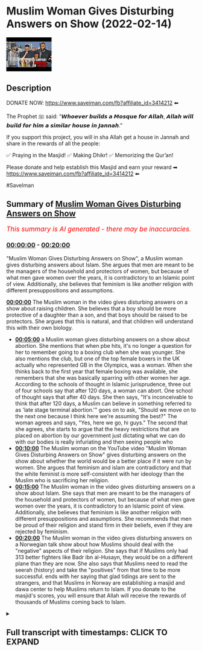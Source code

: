 # Muslim Woman Gives Disturbing Answers on Show (2022-02-14)

![alt Muslim Woman Gives Disturbing Answers on Show](0eUfu5Wrh5E.jpg "Muslim Woman Gives Disturbing Answers on Show")

## Description

DONATE NOW: https://www.saveiman.com/fb?affiliate_id=3414212 ⬅

The Prophet ﷺ said: “𝙒𝙝𝙤𝙚𝙫𝙚𝙧 𝙗𝙪𝙞𝙡𝙙𝙨 𝙖 𝙈𝙤𝙨𝙦𝙪𝙚 𝙛𝙤𝙧 𝘼𝙡𝙡𝙖𝙝, 𝘼𝙡𝙡𝙖𝙝 𝙬𝙞𝙡𝙡 𝙗𝙪𝙞𝙡𝙙 𝙛𝙤𝙧 𝙝𝙞𝙢 𝙖 𝙨𝙞𝙢𝙞𝙡𝙖𝙧 𝙝𝙤𝙪𝙨𝙚 𝙞𝙣 𝙅𝙖𝙣𝙣𝙖𝙝.”

If you support this project, you will in sha Allah get a house in Jannah and share in the rewards of all the people:

✅ Praying in the Masjid!
✅ Making Dhikr!
✅ Memorizing the Qur’an!

Please donate and help establish this Masjid and earn your reward ➡ https://www.saveiman.com/fb?affiliate_id=3414212 ⬅

#SaveIman

## Summary of [Muslim Woman Gives Disturbing Answers on Show](https://www.youtube.com/watch?v=0eUfu5Wrh5E)


*<span style="color:red; font-size:125%">This summary is AI generated - there may be inaccuracies</span>. [](/)*

### [00:00:00](https://www.youtube.com/watch?v=0eUfu5Wrh5E&t=0) - [00:20:00](https://www.youtube.com/watch?v=0eUfu5Wrh5E&t=1200)

"Muslim Woman Gives Disturbing Answers on Show", a Muslim woman gives disturbing answers about Islam. She argues that men are meant to be the managers of the household and protectors of women, but because of what men gave women over the years, it is contradictory to an Islamic point of view. Additionally, she believes that feminism is like another religion with different presuppositions and assumptions.

**[00:00:00](https://www.youtube.com/watch?v=0eUfu5Wrh5E&t=0)** The Muslim woman in the video gives disturbing answers on a show about raising children. She believes that a boy should be more protective of a daughter than a son, and that boys should be raised to be protectors. She argues that this is natural, and that children will understand this with their own biology.
* **[00:05:00](https://www.youtube.com/watch?v=0eUfu5Wrh5E&t=300)**  a Muslim woman gives disturbing answers on a show about abortion. She mentions that when pbe hits, it's no longer a question for her to remember going to a boxing club when she was younger. She also mentions the club, but one of the top female boxers in the UK actually who represented GB in the Olympics, was a woman. When she thinks back to the first year that female boxing was available, she remembers that she was basically sparring with other women her age. According to the schools of thought in Islamic jurisprudence, three out of four schools say that after 120 days, a woman can abort. One school of thought says that after 40 days. She then says, "It's inconceivable to think that after 120 days, a Muslim can believe in something referred to as 'late stage terminal abortion.'"  goes on to ask, "Should we move on to the next one because I think here we're assuming the best?" The woman agrees and says, "Yes, here we go, hi guys." The second that she agrees, she starts to argue that the heavy restrictions that are placed on abortion by our government just dictating what we can do with our bodies is really infuriating and then seeing people who
* **[00:10:00](https://www.youtube.com/watch?v=0eUfu5Wrh5E&t=600)** The Muslim woman on the YouTube video "Muslim Woman Gives Disturbing Answers on Show" gives disturbing answers on the show about whether the world would be a better place if it were run by women. She argues that feminism and islam are contradictory and that the white feminist is more self-consistent with her ideology than the Muslim who is sacrificing her religion.
* **[00:15:00](https://www.youtube.com/watch?v=0eUfu5Wrh5E&t=900)** The Muslim woman in the video gives disturbing answers on a show about Islam. She says that men are meant to be the managers of the household and protectors of women, but because of what men gave women over the years, it is contradictory to an Islamic point of view. Additionally, she believes that feminism is like another religion with different presuppositions and assumptions. She recommends that men be proud of their religion and stand firm in their beliefs, even if they are rejected by feminism.
* **[00:20:00](https://www.youtube.com/watch?v=0eUfu5Wrh5E&t=1200)** The Muslim woman in the video gives disturbing answers on a Norwegian talk show about how Muslims should deal with the "negative" aspects of their religion. She says that if Muslims only had 313 better fighters like Badr ibn al-Husayn, they would be on a different plane than they are now. She also says that Muslims need to read the seerah (history) and take the "positives" from that time to be more successful.  ends with her saying that glad tidings are sent to the strangers, and that Muslims in Norway are establishing a masjid and dawa center to help Muslims return to Islam. If you donate to the masjid's scores, you will ensure that Allah will receive the rewards of thousands of Muslims coming back to Islam.

<details><summary><h2>Full transcript with timestamps: CLICK TO EXPAND</h2></summary>

[0:00:00](https://youtu.be/0eUfu5Wrh5E?t=0) muslims in norway are now establishing a  
[0:00:02](https://youtu.be/0eUfu5Wrh5E?t=2) masjid and dawa center to enhance the  
[0:00:04](https://youtu.be/0eUfu5Wrh5E?t=4) norwegian dawah if you donate to this  
[0:00:06](https://youtu.be/0eUfu5Wrh5E?t=6) cause you will ensure allah reap the  
[0:00:08](https://youtu.be/0eUfu5Wrh5E?t=8) rewards of thousands of muslims coming  
[0:00:11](https://youtu.be/0eUfu5Wrh5E?t=11) back to islam and many of those who  
[0:00:13](https://youtu.be/0eUfu5Wrh5E?t=13) become dwight and invite to islam so  
[0:00:15](https://youtu.be/0eUfu5Wrh5E?t=15) click the link and donate now and share  
[0:00:18](https://youtu.be/0eUfu5Wrh5E?t=18) the video for extra rewards  
[0:00:26](https://youtu.be/0eUfu5Wrh5E?t=26) [Music]  
[0:00:28](https://youtu.be/0eUfu5Wrh5E?t=28) i'm here with big g and a plus  
[0:00:32](https://youtu.be/0eUfu5Wrh5E?t=32) yes okay  
[0:00:35](https://youtu.be/0eUfu5Wrh5E?t=35) and here as well big h of course with  
[0:00:38](https://youtu.be/0eUfu5Wrh5E?t=38) you guys where is he  
[0:00:40](https://youtu.be/0eUfu5Wrh5E?t=40) [Laughter]  
[0:00:42](https://youtu.be/0eUfu5Wrh5E?t=42) today we're going to be reacting to a  
[0:00:44](https://youtu.be/0eUfu5Wrh5E?t=44) video which i came across which has many  
[0:00:45](https://youtu.be/0eUfu5Wrh5E?t=45) many views uh about seven million  
[0:00:48](https://youtu.be/0eUfu5Wrh5E?t=48) actually i was surprised i didn't come  
[0:00:49](https://youtu.be/0eUfu5Wrh5E?t=49) across this video or that no one sent it  
[0:00:51](https://youtu.be/0eUfu5Wrh5E?t=51) to me before i think we were all  
[0:00:52](https://youtu.be/0eUfu5Wrh5E?t=52) surprised actually because this video  
[0:00:53](https://youtu.be/0eUfu5Wrh5E?t=53) was quite interesting it is actually  
[0:00:54](https://youtu.be/0eUfu5Wrh5E?t=54) yeah not least because there was  
[0:00:56](https://youtu.be/0eUfu5Wrh5E?t=56) actually a muslim representative  
[0:00:59](https://youtu.be/0eUfu5Wrh5E?t=59) did she represent  
[0:01:00](https://youtu.be/0eUfu5Wrh5E?t=60) exactly this is the question right there  
[0:01:02](https://youtu.be/0eUfu5Wrh5E?t=62) was a muslim woman there who at least  
[0:01:04](https://youtu.be/0eUfu5Wrh5E?t=64) looked like a muslim but did not sound  
[0:01:06](https://youtu.be/0eUfu5Wrh5E?t=66) like one  
[0:01:07](https://youtu.be/0eUfu5Wrh5E?t=67) who was answering these questions and  
[0:01:09](https://youtu.be/0eUfu5Wrh5E?t=69) the way this this program works the  
[0:01:10](https://youtu.be/0eUfu5Wrh5E?t=70) spectrum is that they've asked these  
[0:01:12](https://youtu.be/0eUfu5Wrh5E?t=72) questions and then they would stand  
[0:01:14](https://youtu.be/0eUfu5Wrh5E?t=74) on a spectrum  
[0:01:15](https://youtu.be/0eUfu5Wrh5E?t=75) okay on whether they agree  
[0:01:18](https://youtu.be/0eUfu5Wrh5E?t=78) or to what extent they agree and or  
[0:01:19](https://youtu.be/0eUfu5Wrh5E?t=79) disagree  
[0:01:20](https://youtu.be/0eUfu5Wrh5E?t=80) and so there are there are a few  
[0:01:22](https://youtu.be/0eUfu5Wrh5E?t=82) questions here that were asked i think  
[0:01:23](https://youtu.be/0eUfu5Wrh5E?t=83) which are person into the public  
[0:01:24](https://youtu.be/0eUfu5Wrh5E?t=84) discourse which we want to react to so  
[0:01:27](https://youtu.be/0eUfu5Wrh5E?t=87) let's let's look at the first thing  
[0:01:29](https://youtu.be/0eUfu5Wrh5E?t=89) that i i felt was um  
[0:01:32](https://youtu.be/0eUfu5Wrh5E?t=92) pretty important  
[0:01:35](https://youtu.be/0eUfu5Wrh5E?t=95) i actually don't want kids but if i were  
[0:01:37](https://youtu.be/0eUfu5Wrh5E?t=97) to decide to do that i would want them  
[0:01:40](https://youtu.be/0eUfu5Wrh5E?t=100) to to grow up in that environment where  
[0:01:42](https://youtu.be/0eUfu5Wrh5E?t=102) there's no difference between you two  
[0:01:44](https://youtu.be/0eUfu5Wrh5E?t=104) you don't have like a curfew that she  
[0:01:46](https://youtu.be/0eUfu5Wrh5E?t=106) doesn't have or vice versa so hijab what  
[0:01:49](https://youtu.be/0eUfu5Wrh5E?t=109) do you think about that because that's  
[0:01:49](https://youtu.be/0eUfu5Wrh5E?t=109) something a bit you know i would say  
[0:01:51](https://youtu.be/0eUfu5Wrh5E?t=111) well close to all of our hearts but you  
[0:01:53](https://youtu.be/0eUfu5Wrh5E?t=113) know to see a muslim woman um saying  
[0:01:55](https://youtu.be/0eUfu5Wrh5E?t=115) what she said or moving to where she  
[0:01:57](https://youtu.be/0eUfu5Wrh5E?t=117) moved was it the right move  
[0:01:58](https://youtu.be/0eUfu5Wrh5E?t=118) no i don't i don't think it was the  
[0:02:00](https://youtu.be/0eUfu5Wrh5E?t=120) right move but um we can employ hosni  
[0:02:02](https://youtu.be/0eUfu5Wrh5E?t=122) van here or the  
[0:02:03](https://youtu.be/0eUfu5Wrh5E?t=123) thinking good because at this point in  
[0:02:05](https://youtu.be/0eUfu5Wrh5E?t=125) time you can see that generically i mean  
[0:02:08](https://youtu.be/0eUfu5Wrh5E?t=128) when you're raising boys and girls there  
[0:02:09](https://youtu.be/0eUfu5Wrh5E?t=129) are not that many differences in the way  
[0:02:11](https://youtu.be/0eUfu5Wrh5E?t=131) that you're going to raise both of them  
[0:02:12](https://youtu.be/0eUfu5Wrh5E?t=132) in fact there are many rules in islam  
[0:02:14](https://youtu.be/0eUfu5Wrh5E?t=134) which indicate that you should be equal  
[0:02:16](https://youtu.be/0eUfu5Wrh5E?t=136) in gifts  
[0:02:17](https://youtu.be/0eUfu5Wrh5E?t=137) and time spent and your love that you  
[0:02:19](https://youtu.be/0eUfu5Wrh5E?t=139) have for both boys and girls so  
[0:02:21](https://youtu.be/0eUfu5Wrh5E?t=141) generically i mean  
[0:02:22](https://youtu.be/0eUfu5Wrh5E?t=142) uh i don't think it's wrong however  
[0:02:24](https://youtu.be/0eUfu5Wrh5E?t=144) there are obviously differences  
[0:02:26](https://youtu.be/0eUfu5Wrh5E?t=146) especially as boys and girls become  
[0:02:28](https://youtu.be/0eUfu5Wrh5E?t=148) closer to puberty  
[0:02:29](https://youtu.be/0eUfu5Wrh5E?t=149) and become closer to adulthood so  
[0:02:32](https://youtu.be/0eUfu5Wrh5E?t=152) that's what i would say like for for  
[0:02:33](https://youtu.be/0eUfu5Wrh5E?t=153) instance  
[0:02:35](https://youtu.be/0eUfu5Wrh5E?t=155) a boy now who's becoming a man has to  
[0:02:38](https://youtu.be/0eUfu5Wrh5E?t=158) start thinking about protection the  
[0:02:39](https://youtu.be/0eUfu5Wrh5E?t=159) protective role that they would have  
[0:02:42](https://youtu.be/0eUfu5Wrh5E?t=162) this is something we believe in we  
[0:02:43](https://youtu.be/0eUfu5Wrh5E?t=163) believe that for example a boy a son and  
[0:02:45](https://youtu.be/0eUfu5Wrh5E?t=165) a daughter  
[0:02:46](https://youtu.be/0eUfu5Wrh5E?t=166) knowing that the son has advantages  
[0:02:49](https://youtu.be/0eUfu5Wrh5E?t=169) which are anatomical in nature  
[0:02:51](https://youtu.be/0eUfu5Wrh5E?t=171) clearly you would you would guide the  
[0:02:52](https://youtu.be/0eUfu5Wrh5E?t=172) sun to be protective of over the  
[0:02:54](https://youtu.be/0eUfu5Wrh5E?t=174) daughter in a way that you wouldn't tell  
[0:02:56](https://youtu.be/0eUfu5Wrh5E?t=176) the daughter to be protective over the  
[0:02:58](https://youtu.be/0eUfu5Wrh5E?t=178) sun i don't know how to accent do you  
[0:03:00](https://youtu.be/0eUfu5Wrh5E?t=180) agree with uh with that no exactly even  
[0:03:02](https://youtu.be/0eUfu5Wrh5E?t=182) biologically that follows you know i've  
[0:03:04](https://youtu.be/0eUfu5Wrh5E?t=184) had a discussion with feminists in the  
[0:03:05](https://youtu.be/0eUfu5Wrh5E?t=185) park as well you know it's it's it's sad  
[0:03:07](https://youtu.be/0eUfu5Wrh5E?t=187) you know for them to deny their own  
[0:03:08](https://youtu.be/0eUfu5Wrh5E?t=188) biology you know and we're not talking  
[0:03:10](https://youtu.be/0eUfu5Wrh5E?t=190) about exceptions they'll come and say oh  
[0:03:11](https://youtu.be/0eUfu5Wrh5E?t=191) but if there's a woman that's a  
[0:03:12](https://youtu.be/0eUfu5Wrh5E?t=192) kickboxer we're not talking about that  
[0:03:13](https://youtu.be/0eUfu5Wrh5E?t=193) you know it's it's the duty of the male  
[0:03:16](https://youtu.be/0eUfu5Wrh5E?t=196) and like allah says men are the  
[0:03:17](https://youtu.be/0eUfu5Wrh5E?t=197) maintainers and practices of women  
[0:03:18](https://youtu.be/0eUfu5Wrh5E?t=198) period if the one who created me said  
[0:03:20](https://youtu.be/0eUfu5Wrh5E?t=200) that there's there's nothing else that  
[0:03:21](https://youtu.be/0eUfu5Wrh5E?t=201) needs to be loved that's what i was  
[0:03:23](https://youtu.be/0eUfu5Wrh5E?t=203) saying without delving in too much  
[0:03:26](https://youtu.be/0eUfu5Wrh5E?t=206) yeah i was gonna say that if if i was to  
[0:03:29](https://youtu.be/0eUfu5Wrh5E?t=209) push back and play devil's advocate i  
[0:03:32](https://youtu.be/0eUfu5Wrh5E?t=212) would say okay but here we're talking  
[0:03:34](https://youtu.be/0eUfu5Wrh5E?t=214) about kids  
[0:03:35](https://youtu.be/0eUfu5Wrh5E?t=215) should you not be bringing them all up  
[0:03:37](https://youtu.be/0eUfu5Wrh5E?t=217) as protectors should they not all be  
[0:03:40](https://youtu.be/0eUfu5Wrh5E?t=220) exposed to that no what's the definition  
[0:03:41](https://youtu.be/0eUfu5Wrh5E?t=221) protected  
[0:03:42](https://youtu.be/0eUfu5Wrh5E?t=222) look firstly if i have a daughter and  
[0:03:44](https://youtu.be/0eUfu5Wrh5E?t=224) have a son i'll both tell them both how  
[0:03:47](https://youtu.be/0eUfu5Wrh5E?t=227) to protect myself and i'm sure even your  
[0:03:49](https://youtu.be/0eUfu5Wrh5E?t=229) could you send them to bjj you know so  
[0:03:52](https://youtu.be/0eUfu5Wrh5E?t=232) even though you're  
[0:03:53](https://youtu.be/0eUfu5Wrh5E?t=233) against this but in your life you  
[0:03:55](https://youtu.be/0eUfu5Wrh5E?t=235) practice like you take your daughter and  
[0:03:57](https://youtu.be/0eUfu5Wrh5E?t=237) your son to bjj however let's be real  
[0:03:59](https://youtu.be/0eUfu5Wrh5E?t=239) here that when they grow up yeah that we  
[0:04:01](https://youtu.be/0eUfu5Wrh5E?t=241) need to be real with them and tell them  
[0:04:03](https://youtu.be/0eUfu5Wrh5E?t=243) you know and i'm sure they would realize  
[0:04:04](https://youtu.be/0eUfu5Wrh5E?t=244) that with their own biology they'll  
[0:04:05](https://youtu.be/0eUfu5Wrh5E?t=245) understand that a man is tend to be more  
[0:04:07](https://youtu.be/0eUfu5Wrh5E?t=247) stronger and their brother is there to  
[0:04:08](https://youtu.be/0eUfu5Wrh5E?t=248) protect you  
[0:04:09](https://youtu.be/0eUfu5Wrh5E?t=249) why should we be afraid of that that's  
[0:04:11](https://youtu.be/0eUfu5Wrh5E?t=251) why i would say that and you know on  
[0:04:12](https://youtu.be/0eUfu5Wrh5E?t=252) this point you know i take my child to i  
[0:04:15](https://youtu.be/0eUfu5Wrh5E?t=255) would do we do everything with like in  
[0:04:17](https://youtu.be/0eUfu5Wrh5E?t=257) terms of self defense my two i've got  
[0:04:18](https://youtu.be/0eUfu5Wrh5E?t=258) two daughters as you know but the thing  
[0:04:21](https://youtu.be/0eUfu5Wrh5E?t=261) is  
[0:04:22](https://youtu.be/0eUfu5Wrh5E?t=262) i do that now when she's very young and  
[0:04:24](https://youtu.be/0eUfu5Wrh5E?t=264) prepubescent and the same thing with my  
[0:04:26](https://youtu.be/0eUfu5Wrh5E?t=266) son but the moment puberty kicks in i  
[0:04:28](https://youtu.be/0eUfu5Wrh5E?t=268) mean people don't realize the effect of  
[0:04:29](https://youtu.be/0eUfu5Wrh5E?t=269) testosterone when testosterone comes  
[0:04:32](https://youtu.be/0eUfu5Wrh5E?t=272) into the picture i mean it's changing it  
[0:04:35](https://youtu.be/0eUfu5Wrh5E?t=275) actually increases muscle mass by up to  
[0:04:37](https://youtu.be/0eUfu5Wrh5E?t=277) fifty percent  
[0:04:39](https://youtu.be/0eUfu5Wrh5E?t=279) fifty five zero percent  
[0:04:41](https://youtu.be/0eUfu5Wrh5E?t=281) so now you know this is very interesting  
[0:04:45](https://youtu.be/0eUfu5Wrh5E?t=285) you see children right when they grow  
[0:04:47](https://youtu.be/0eUfu5Wrh5E?t=287) older and you see how like for example  
[0:04:49](https://youtu.be/0eUfu5Wrh5E?t=289) girls versus boys before the pubescent  
[0:04:51](https://youtu.be/0eUfu5Wrh5E?t=291) stage girls can sometimes really  
[0:04:53](https://youtu.be/0eUfu5Wrh5E?t=293) dominate boys because they don't there's  
[0:04:55](https://youtu.be/0eUfu5Wrh5E?t=295) no like testosterone advantage and these  
[0:04:58](https://youtu.be/0eUfu5Wrh5E?t=298) kind of things you see that very it's  
[0:04:59](https://youtu.be/0eUfu5Wrh5E?t=299) very often um very common but then when  
[0:05:02](https://youtu.be/0eUfu5Wrh5E?t=302) when pbe hits that's no longer a  
[0:05:03](https://youtu.be/0eUfu5Wrh5E?t=303) question i remember i remember going to  
[0:05:05](https://youtu.be/0eUfu5Wrh5E?t=305) a boxing club when i was younger i want  
[0:05:06](https://youtu.be/0eUfu5Wrh5E?t=306) to mention the club but one of the top  
[0:05:08](https://youtu.be/0eUfu5Wrh5E?t=308) female boxers in the uk actually who  
[0:05:10](https://youtu.be/0eUfu5Wrh5E?t=310) represented gb in  
[0:05:12](https://youtu.be/0eUfu5Wrh5E?t=312) the olympics okay  
[0:05:14](https://youtu.be/0eUfu5Wrh5E?t=314) when i think the first year they had  
[0:05:16](https://youtu.be/0eUfu5Wrh5E?t=316) female boxing yeah  
[0:05:18](https://youtu.be/0eUfu5Wrh5E?t=318) she was basically sparring she was a  
[0:05:20](https://youtu.be/0eUfu5Wrh5E?t=320) woman she was part of the 14 year old  
[0:05:21](https://youtu.be/0eUfu5Wrh5E?t=321) boys  
[0:05:23](https://youtu.be/0eUfu5Wrh5E?t=323) 13 14 year olds yeah eights and your  
[0:05:24](https://youtu.be/0eUfu5Wrh5E?t=324) nines she would be inconceivable to put  
[0:05:27](https://youtu.be/0eUfu5Wrh5E?t=327) her in with you know a 21 year old or  
[0:05:30](https://youtu.be/0eUfu5Wrh5E?t=330) something like that  
[0:05:32](https://youtu.be/0eUfu5Wrh5E?t=332) who's her weight or equal weight because  
[0:05:34](https://youtu.be/0eUfu5Wrh5E?t=334) the advantages are so well described  
[0:05:36](https://youtu.be/0eUfu5Wrh5E?t=336) then everyone knows in in that industry  
[0:05:38](https://youtu.be/0eUfu5Wrh5E?t=338) that it would be so disadvantageous for  
[0:05:39](https://youtu.be/0eUfu5Wrh5E?t=339) them okay should we move on to the next  
[0:05:41](https://youtu.be/0eUfu5Wrh5E?t=341) one because i think here we're assuming  
[0:05:42](https://youtu.be/0eUfu5Wrh5E?t=342) the best  
[0:05:53](https://youtu.be/0eUfu5Wrh5E?t=353) oh here we go hi guys  
[0:05:58](https://youtu.be/0eUfu5Wrh5E?t=358) second that i agree with that statement  
[0:06:00](https://youtu.be/0eUfu5Wrh5E?t=360) but i feel like the heavy restrictions  
[0:06:03](https://youtu.be/0eUfu5Wrh5E?t=363) that are placed on it by our government  
[0:06:05](https://youtu.be/0eUfu5Wrh5E?t=365) just dictating what we can do with our  
[0:06:06](https://youtu.be/0eUfu5Wrh5E?t=366) bodies is really infuriating and then  
[0:06:08](https://youtu.be/0eUfu5Wrh5E?t=368) seeing people who have kids and resent  
[0:06:10](https://youtu.be/0eUfu5Wrh5E?t=370) it for the rest of their lives and  
[0:06:12](https://youtu.be/0eUfu5Wrh5E?t=372) raising children that they never wanted  
[0:06:14](https://youtu.be/0eUfu5Wrh5E?t=374) it's frustrating and so do you think  
[0:06:16](https://youtu.be/0eUfu5Wrh5E?t=376) that those parents that are struggling  
[0:06:18](https://youtu.be/0eUfu5Wrh5E?t=378) with raising their children that they  
[0:06:19](https://youtu.be/0eUfu5Wrh5E?t=379) didn't have the option for adoption or  
[0:06:22](https://youtu.be/0eUfu5Wrh5E?t=382) other ways it depends like for a lot of  
[0:06:25](https://youtu.be/0eUfu5Wrh5E?t=385) cultures adoption is not okay so as you  
[0:06:27](https://youtu.be/0eUfu5Wrh5E?t=387) guys saw she was strongly agreeing with  
[0:06:30](https://youtu.be/0eUfu5Wrh5E?t=390) abortion but we know this just to make  
[0:06:31](https://youtu.be/0eUfu5Wrh5E?t=391) this clear  
[0:06:32](https://youtu.be/0eUfu5Wrh5E?t=392) that according to the the schools of  
[0:06:34](https://youtu.be/0eUfu5Wrh5E?t=394) thought in islamic jurisprudence three  
[0:06:36](https://youtu.be/0eUfu5Wrh5E?t=396) out of four schools say  
[0:06:38](https://youtu.be/0eUfu5Wrh5E?t=398) that after 120 days i mean up to 120  
[0:06:41](https://youtu.be/0eUfu5Wrh5E?t=401) days you can abort  
[0:06:43](https://youtu.be/0eUfu5Wrh5E?t=403) in certain circumstances not not all  
[0:06:45](https://youtu.be/0eUfu5Wrh5E?t=405) circumstances and one school of thought  
[0:06:47](https://youtu.be/0eUfu5Wrh5E?t=407) says 40 days  
[0:06:48](https://youtu.be/0eUfu5Wrh5E?t=408) it's inconceivable to think that after  
[0:06:51](https://youtu.be/0eUfu5Wrh5E?t=411) 120 days that a muslim  
[0:06:54](https://youtu.be/0eUfu5Wrh5E?t=414) can believe in something referred to as  
[0:06:56](https://youtu.be/0eUfu5Wrh5E?t=416) late stage terminal abortion  
[0:06:59](https://youtu.be/0eUfu5Wrh5E?t=419) which is as you know in in america in  
[0:07:02](https://youtu.be/0eUfu5Wrh5E?t=422) different parts of the western world and  
[0:07:03](https://youtu.be/0eUfu5Wrh5E?t=423) different parts of the world can go up  
[0:07:05](https://youtu.be/0eUfu5Wrh5E?t=425) to six months which if you've ever seen  
[0:07:07](https://youtu.be/0eUfu5Wrh5E?t=427) a child a child can survive in six  
[0:07:09](https://youtu.be/0eUfu5Wrh5E?t=429) months the way they take and we couldn't  
[0:07:11](https://youtu.be/0eUfu5Wrh5E?t=431) even put this like as a picture of you  
[0:07:13](https://youtu.be/0eUfu5Wrh5E?t=433) know a video how they actually extract  
[0:07:16](https://youtu.be/0eUfu5Wrh5E?t=436) and cut up a baby that's five months old  
[0:07:18](https://youtu.be/0eUfu5Wrh5E?t=438) literally a viable child a viable when i  
[0:07:21](https://youtu.be/0eUfu5Wrh5E?t=441) say viable i'm talking about living it  
[0:07:23](https://youtu.be/0eUfu5Wrh5E?t=443) has a pulse it has a heart it has organs  
[0:07:25](https://youtu.be/0eUfu5Wrh5E?t=445) it has a brain it can  
[0:07:28](https://youtu.be/0eUfu5Wrh5E?t=448) it can  
[0:07:28](https://youtu.be/0eUfu5Wrh5E?t=448) it has a nervous system you killed this  
[0:07:31](https://youtu.be/0eUfu5Wrh5E?t=451) child practically  
[0:07:33](https://youtu.be/0eUfu5Wrh5E?t=453) you're saying that a woman should have  
[0:07:34](https://youtu.be/0eUfu5Wrh5E?t=454) the right to do this  
[0:07:36](https://youtu.be/0eUfu5Wrh5E?t=456) on what grounds do you think this is  
[0:07:37](https://youtu.be/0eUfu5Wrh5E?t=457) commensurate with the islamic teaching  
[0:07:39](https://youtu.be/0eUfu5Wrh5E?t=459) to be honest i believe this it's it's  
[0:07:40](https://youtu.be/0eUfu5Wrh5E?t=460) just based on nothing no rationale no  
[0:07:42](https://youtu.be/0eUfu5Wrh5E?t=462) logic it's just basically  
[0:07:44](https://youtu.be/0eUfu5Wrh5E?t=464) i see an insecure muslim woman yeah  
[0:07:47](https://youtu.be/0eUfu5Wrh5E?t=467) who's dominated uh yes you know with  
[0:07:49](https://youtu.be/0eUfu5Wrh5E?t=469) ideologically yeah in the west yes and  
[0:07:51](https://youtu.be/0eUfu5Wrh5E?t=471) she's just basically  
[0:07:53](https://youtu.be/0eUfu5Wrh5E?t=473) like she's just saying you know i'm here  
[0:07:54](https://youtu.be/0eUfu5Wrh5E?t=474) do wherever you like me and wherever you  
[0:07:56](https://youtu.be/0eUfu5Wrh5E?t=476) go i'm to follow you that's what i see  
[0:07:58](https://youtu.be/0eUfu5Wrh5E?t=478) because there is no way if i sat that  
[0:07:59](https://youtu.be/0eUfu5Wrh5E?t=479) sister down i said do you genuinely  
[0:08:01](https://youtu.be/0eUfu5Wrh5E?t=481) believe this she would say to me  
[0:08:03](https://youtu.be/0eUfu5Wrh5E?t=483) i hope she would say to me no like i  
[0:08:04](https://youtu.be/0eUfu5Wrh5E?t=484) don't even know if i can say that she  
[0:08:06](https://youtu.be/0eUfu5Wrh5E?t=486) will say no and i hope she will say no  
[0:08:08](https://youtu.be/0eUfu5Wrh5E?t=488) but the thing is here how could you can  
[0:08:09](https://youtu.be/0eUfu5Wrh5E?t=489) you imagine this sister she's going to  
[0:08:11](https://youtu.be/0eUfu5Wrh5E?t=491) watch this i don't know if you have kids  
[0:08:13](https://youtu.be/0eUfu5Wrh5E?t=493) imagine you have a child and i want you  
[0:08:15](https://youtu.be/0eUfu5Wrh5E?t=495) to look at that child after you after  
[0:08:17](https://youtu.be/0eUfu5Wrh5E?t=497) you look at that child i want you to  
[0:08:18](https://youtu.be/0eUfu5Wrh5E?t=498) look at that child and say you know what  
[0:08:20](https://youtu.be/0eUfu5Wrh5E?t=500) your sibling  
[0:08:22](https://youtu.be/0eUfu5Wrh5E?t=502) imagine bro  
[0:08:23](https://youtu.be/0eUfu5Wrh5E?t=503) they were ripped piece by piece piece by  
[0:08:26](https://youtu.be/0eUfu5Wrh5E?t=506) piece because we need to put this into  
[0:08:28](https://youtu.be/0eUfu5Wrh5E?t=508) perspective when you come in and say oh  
[0:08:29](https://youtu.be/0eUfu5Wrh5E?t=509) that's wrong no no look at your child  
[0:08:31](https://youtu.be/0eUfu5Wrh5E?t=511) and say and if you did ever do abortion  
[0:08:33](https://youtu.be/0eUfu5Wrh5E?t=513) may allah forgive you and repent look at  
[0:08:35](https://youtu.be/0eUfu5Wrh5E?t=515) your child and say one of your siblings  
[0:08:37](https://youtu.be/0eUfu5Wrh5E?t=517) that died  
[0:08:39](https://youtu.be/0eUfu5Wrh5E?t=519) or killed not died killed and bit by lib  
[0:08:42](https://youtu.be/0eUfu5Wrh5E?t=522) limb by limb and we ripped them into  
[0:08:44](https://youtu.be/0eUfu5Wrh5E?t=524) pieces  
[0:08:46](https://youtu.be/0eUfu5Wrh5E?t=526) you're not talking about early abortion  
[0:08:47](https://youtu.be/0eUfu5Wrh5E?t=527) yeah  
[0:08:48](https://youtu.be/0eUfu5Wrh5E?t=528) no we're talking about five months yes  
[0:08:50](https://youtu.be/0eUfu5Wrh5E?t=530) but she's she's saying totally agree  
[0:08:51](https://youtu.be/0eUfu5Wrh5E?t=531) about her and the question is very clear  
[0:08:53](https://youtu.be/0eUfu5Wrh5E?t=533) so yes so  
[0:08:55](https://youtu.be/0eUfu5Wrh5E?t=535) limb by limb you've literally killed  
[0:08:57](https://youtu.be/0eUfu5Wrh5E?t=537) your own child you've killed your own  
[0:08:58](https://youtu.be/0eUfu5Wrh5E?t=538) child so you should  
[0:09:00](https://youtu.be/0eUfu5Wrh5E?t=540) bring up the child and say this is what  
[0:09:02](https://youtu.be/0eUfu5Wrh5E?t=542) i did to your sibling would you do that  
[0:09:07](https://youtu.be/0eUfu5Wrh5E?t=547) the quran states that when the child  
[0:09:09](https://youtu.be/0eUfu5Wrh5E?t=549) that the female interestingly  
[0:09:11](https://youtu.be/0eUfu5Wrh5E?t=551) female infanticide that the quran is  
[0:09:13](https://youtu.be/0eUfu5Wrh5E?t=553) against when the female child  
[0:09:15](https://youtu.be/0eUfu5Wrh5E?t=555) says for what for what sin did i what  
[0:09:18](https://youtu.be/0eUfu5Wrh5E?t=558) did you kill me for yes yes  
[0:09:22](https://youtu.be/0eUfu5Wrh5E?t=562) [Music]  
[0:09:24](https://youtu.be/0eUfu5Wrh5E?t=564) what did you kill me for feminism  
[0:09:25](https://youtu.be/0eUfu5Wrh5E?t=565) exactly no no no no no what did you kill  
[0:09:26](https://youtu.be/0eUfu5Wrh5E?t=566) me can you watch under the judgement  
[0:09:28](https://youtu.be/0eUfu5Wrh5E?t=568) what did you kill me for uh for uh an  
[0:09:30](https://youtu.be/0eUfu5Wrh5E?t=570) ideology because i was insecure  
[0:09:34](https://youtu.be/0eUfu5Wrh5E?t=574) i think what's interesting here is the  
[0:09:36](https://youtu.be/0eUfu5Wrh5E?t=576) the slogan they use is my body my choice  
[0:09:39](https://youtu.be/0eUfu5Wrh5E?t=579) but absolutely your body it's not your  
[0:09:40](https://youtu.be/0eUfu5Wrh5E?t=580) body  
[0:09:42](https://youtu.be/0eUfu5Wrh5E?t=582) it's my body one bro one brother made a  
[0:09:44](https://youtu.be/0eUfu5Wrh5E?t=584) very good choice  
[0:09:45](https://youtu.be/0eUfu5Wrh5E?t=585) not choice he made a very good point and  
[0:09:47](https://youtu.be/0eUfu5Wrh5E?t=587) he said  
[0:09:48](https://youtu.be/0eUfu5Wrh5E?t=588) that puts the whole kind of impetus on  
[0:09:50](https://youtu.be/0eUfu5Wrh5E?t=590) the past person themselves but they're  
[0:09:52](https://youtu.be/0eUfu5Wrh5E?t=592) not the only one that's responsible or  
[0:09:55](https://youtu.be/0eUfu5Wrh5E?t=595) affected by that decision exactly that's  
[0:09:56](https://youtu.be/0eUfu5Wrh5E?t=596) right what about the choice of the  
[0:09:58](https://youtu.be/0eUfu5Wrh5E?t=598) father what about the choice of the  
[0:10:00](https://youtu.be/0eUfu5Wrh5E?t=600) grandfather about the choice of the  
[0:10:01](https://youtu.be/0eUfu5Wrh5E?t=601) family these sorts of things it's like  
[0:10:03](https://youtu.be/0eUfu5Wrh5E?t=603) you mentioned about human rights it's  
[0:10:05](https://youtu.be/0eUfu5Wrh5E?t=605) all about  
[0:10:06](https://youtu.be/0eUfu5Wrh5E?t=606) what you owed and not what you owe and  
[0:10:09](https://youtu.be/0eUfu5Wrh5E?t=609) that's one of the issues that we have  
[0:10:10](https://youtu.be/0eUfu5Wrh5E?t=610) with this that's point number one point  
[0:10:11](https://youtu.be/0eUfu5Wrh5E?t=611) number two even  
[0:10:13](https://youtu.be/0eUfu5Wrh5E?t=613) ronaldo himself he was one of the  
[0:10:15](https://youtu.be/0eUfu5Wrh5E?t=615) children and he mentions this in his  
[0:10:18](https://youtu.be/0eUfu5Wrh5E?t=618) documentary that he was supposed to be  
[0:10:19](https://youtu.be/0eUfu5Wrh5E?t=619) aborted he was supposed to be gone but  
[0:10:22](https://youtu.be/0eUfu5Wrh5E?t=622) if we didn't have ronaldo then we  
[0:10:24](https://youtu.be/0eUfu5Wrh5E?t=624) wouldn't have such a a  
[0:10:27](https://youtu.be/0eUfu5Wrh5E?t=627) a football star that people look up to  
[0:10:29](https://youtu.be/0eUfu5Wrh5E?t=629) because he doesn't have tattoos he  
[0:10:31](https://youtu.be/0eUfu5Wrh5E?t=631) doesn't drink alcohol you know he looks  
[0:10:34](https://youtu.be/0eUfu5Wrh5E?t=634) after his family and and somebody that  
[0:10:36](https://youtu.be/0eUfu5Wrh5E?t=636) is i'm not saying the best of role  
[0:10:37](https://youtu.be/0eUfu5Wrh5E?t=637) models but i'm saying he's better than  
[0:10:39](https://youtu.be/0eUfu5Wrh5E?t=639) most  
[0:10:40](https://youtu.be/0eUfu5Wrh5E?t=640) so these two things i think uh  
[0:10:43](https://youtu.be/0eUfu5Wrh5E?t=643) are very important things to reflect  
[0:10:45](https://youtu.be/0eUfu5Wrh5E?t=645) about but you you wanted to say  
[0:10:46](https://youtu.be/0eUfu5Wrh5E?t=646) something about my body and my choice i  
[0:10:48](https://youtu.be/0eUfu5Wrh5E?t=648) forget this is my body my choice no so  
[0:10:50](https://youtu.be/0eUfu5Wrh5E?t=650) we we are created by allah and we belong  
[0:10:52](https://youtu.be/0eUfu5Wrh5E?t=652) to allah simple as that yeah this again  
[0:10:53](https://youtu.be/0eUfu5Wrh5E?t=653) it's it's a matter of akida bro and  
[0:10:55](https://youtu.be/0eUfu5Wrh5E?t=655) having tawakon and allah because when  
[0:10:57](https://youtu.be/0eUfu5Wrh5E?t=657) you're aborting this child again it's a  
[0:10:59](https://youtu.be/0eUfu5Wrh5E?t=659) lack of  
[0:11:00](https://youtu.be/0eUfu5Wrh5E?t=660) because if your thinking is i can't look  
[0:11:02](https://youtu.be/0eUfu5Wrh5E?t=662) after them okay allah says in the quran  
[0:11:04](https://youtu.be/0eUfu5Wrh5E?t=664) he is the one that provides one life all  
[0:11:06](https://youtu.be/0eUfu5Wrh5E?t=666) these issues linked to tawheed and his  
[0:11:09](https://youtu.be/0eUfu5Wrh5E?t=669) mainly  
[0:11:10](https://youtu.be/0eUfu5Wrh5E?t=670) not trusting having trust in allah  
[0:11:13](https://youtu.be/0eUfu5Wrh5E?t=673) knowing that he's the creator that  
[0:11:14](https://youtu.be/0eUfu5Wrh5E?t=674) created the heavens and the earth that  
[0:11:15](https://youtu.be/0eUfu5Wrh5E?t=675) he can provide for you it's not deep  
[0:11:17](https://youtu.be/0eUfu5Wrh5E?t=677) well  
[0:11:18](https://youtu.be/0eUfu5Wrh5E?t=678) it's an insulin can you imagine the one  
[0:11:19](https://youtu.be/0eUfu5Wrh5E?t=679) who created the heavens do you believe  
[0:11:20](https://youtu.be/0eUfu5Wrh5E?t=680) in him yeah i do but do you believe it  
[0:11:22](https://youtu.be/0eUfu5Wrh5E?t=682) can provide for you uh what an insult  
[0:11:24](https://youtu.be/0eUfu5Wrh5E?t=684) what's an insult there's there's also  
[0:11:26](https://youtu.be/0eUfu5Wrh5E?t=686) another thing that needs to be  
[0:11:28](https://youtu.be/0eUfu5Wrh5E?t=688) understood here they might say you know  
[0:11:29](https://youtu.be/0eUfu5Wrh5E?t=689) what she's just um she's just a woman  
[0:11:31](https://youtu.be/0eUfu5Wrh5E?t=691) you know leave her alone  
[0:11:35](https://youtu.be/0eUfu5Wrh5E?t=695) the thing is there's two types of  
[0:11:37](https://youtu.be/0eUfu5Wrh5E?t=697) muslims that can go on a show like that  
[0:11:38](https://youtu.be/0eUfu5Wrh5E?t=698) one without hijab that people will  
[0:11:40](https://youtu.be/0eUfu5Wrh5E?t=700) assume certain things let's face it we  
[0:11:42](https://youtu.be/0eUfu5Wrh5E?t=702) do live in a society where we judge by  
[0:11:45](https://youtu.be/0eUfu5Wrh5E?t=705) what's apparent whether it's right right  
[0:11:47](https://youtu.be/0eUfu5Wrh5E?t=707) or whether it's wrong if somebody sees a  
[0:11:49](https://youtu.be/0eUfu5Wrh5E?t=709) hijabi woman on there and they're not  
[0:11:51](https://youtu.be/0eUfu5Wrh5E?t=711) that exposed to islam they will assume  
[0:11:53](https://youtu.be/0eUfu5Wrh5E?t=713) that that is the orthodox opinion of  
[0:11:56](https://youtu.be/0eUfu5Wrh5E?t=716) islam so you're saying that there is a  
[0:11:58](https://youtu.be/0eUfu5Wrh5E?t=718) cut of age and you're saying three  
[0:11:59](https://youtu.be/0eUfu5Wrh5E?t=719) months now you could argue maybe she  
[0:12:01](https://youtu.be/0eUfu5Wrh5E?t=721) knew that maybe she didn't know that  
[0:12:03](https://youtu.be/0eUfu5Wrh5E?t=723) four months but with all due respect  
[0:12:05](https://youtu.be/0eUfu5Wrh5E?t=725) like if she didn't know that and she  
[0:12:06](https://youtu.be/0eUfu5Wrh5E?t=726) knows she's the only hijabi on that show  
[0:12:08](https://youtu.be/0eUfu5Wrh5E?t=728) it's a big channel she has a  
[0:12:10](https://youtu.be/0eUfu5Wrh5E?t=730) responsibility to say and represent her  
[0:12:13](https://youtu.be/0eUfu5Wrh5E?t=733) religion because she's wearing the  
[0:12:14](https://youtu.be/0eUfu5Wrh5E?t=734) attire if you're wearing the attire of a  
[0:12:16](https://youtu.be/0eUfu5Wrh5E?t=736) policewoman and then somebody asks you  
[0:12:18](https://youtu.be/0eUfu5Wrh5E?t=738) law and you get the law wrong you can't  
[0:12:20](https://youtu.be/0eUfu5Wrh5E?t=740) say hey don't judge me by the way i look  
[0:12:22](https://youtu.be/0eUfu5Wrh5E?t=742) so she's she is responsible and she does  
[0:12:25](https://youtu.be/0eUfu5Wrh5E?t=745) need to be sensible about these things  
[0:12:27](https://youtu.be/0eUfu5Wrh5E?t=747) even if you make the argument that maybe  
[0:12:29](https://youtu.be/0eUfu5Wrh5E?t=749) it was cut out maybe this may be that  
[0:12:30](https://youtu.be/0eUfu5Wrh5E?t=750) she should you know ensure that her  
[0:12:32](https://youtu.be/0eUfu5Wrh5E?t=752) religion is represented well i think  
[0:12:35](https://youtu.be/0eUfu5Wrh5E?t=755) with her the thing is what is most  
[0:12:37](https://youtu.be/0eUfu5Wrh5E?t=757) despicable  
[0:12:38](https://youtu.be/0eUfu5Wrh5E?t=758) about her  
[0:12:40](https://youtu.be/0eUfu5Wrh5E?t=760) kind of  
[0:12:41](https://youtu.be/0eUfu5Wrh5E?t=761) portrayal of islam or lack thereof  
[0:12:43](https://youtu.be/0eUfu5Wrh5E?t=763) actually to be honest with you is the  
[0:12:45](https://youtu.be/0eUfu5Wrh5E?t=765) fact that she's being so inconsistent  
[0:12:47](https://youtu.be/0eUfu5Wrh5E?t=767) with her worldview  
[0:12:49](https://youtu.be/0eUfu5Wrh5E?t=769) look she's representing islam through  
[0:12:51](https://youtu.be/0eUfu5Wrh5E?t=771) her attire like you've mentioned  
[0:12:53](https://youtu.be/0eUfu5Wrh5E?t=773) and she's meant to represent a muslim  
[0:12:55](https://youtu.be/0eUfu5Wrh5E?t=775) voice on the show yeah she all she's  
[0:12:58](https://youtu.be/0eUfu5Wrh5E?t=778) doing is spouting left-wing propaganda  
[0:13:01](https://youtu.be/0eUfu5Wrh5E?t=781) second word feminism  
[0:13:02](https://youtu.be/0eUfu5Wrh5E?t=782) this is not a representation of what  
[0:13:04](https://youtu.be/0eUfu5Wrh5E?t=784) muslims believe and she's not  
[0:13:06](https://youtu.be/0eUfu5Wrh5E?t=786) self-consistent with islam she's trying  
[0:13:08](https://youtu.be/0eUfu5Wrh5E?t=788) to bring two opposing ideologies  
[0:13:10](https://youtu.be/0eUfu5Wrh5E?t=790) together second wave feminism and islam  
[0:13:13](https://youtu.be/0eUfu5Wrh5E?t=793) and it's just looking wrong first of all  
[0:13:15](https://youtu.be/0eUfu5Wrh5E?t=795) i want to i want to show one thing okay  
[0:13:17](https://youtu.be/0eUfu5Wrh5E?t=797) they asked a question which is  
[0:13:19](https://youtu.be/0eUfu5Wrh5E?t=799) that do they believe that the world  
[0:13:21](https://youtu.be/0eUfu5Wrh5E?t=801) would be a better place if it's run by  
[0:13:22](https://youtu.be/0eUfu5Wrh5E?t=802) women yeah  
[0:13:23](https://youtu.be/0eUfu5Wrh5E?t=803) and look where she stands on the on  
[0:13:25](https://youtu.be/0eUfu5Wrh5E?t=805) there she doesn't have a strong stance  
[0:13:27](https://youtu.be/0eUfu5Wrh5E?t=807) but look where she stands as well but  
[0:13:29](https://youtu.be/0eUfu5Wrh5E?t=809) then look at the contribution i want to  
[0:13:31](https://youtu.be/0eUfu5Wrh5E?t=811) focus on the contribution of the white  
[0:13:33](https://youtu.be/0eUfu5Wrh5E?t=813) feminists white feminists because i  
[0:13:35](https://youtu.be/0eUfu5Wrh5E?t=815) actually think it was a very good  
[0:13:37](https://youtu.be/0eUfu5Wrh5E?t=817) contribution from within her own  
[0:13:38](https://youtu.be/0eUfu5Wrh5E?t=818) paradigm  
[0:13:40](https://youtu.be/0eUfu5Wrh5E?t=820) how is that any different than saying i  
[0:13:41](https://youtu.be/0eUfu5Wrh5E?t=821) believe that the world would be better  
[0:13:43](https://youtu.be/0eUfu5Wrh5E?t=823) if it were run by men like if we're  
[0:13:45](https://youtu.be/0eUfu5Wrh5E?t=825) going to say that on this token we get  
[0:13:46](https://youtu.be/0eUfu5Wrh5E?t=826) that on that token that's not even  
[0:13:48](https://youtu.be/0eUfu5Wrh5E?t=828) balanced at all now if you compare that  
[0:13:50](https://youtu.be/0eUfu5Wrh5E?t=830) with the muslims contribution okay  
[0:13:53](https://youtu.be/0eUfu5Wrh5E?t=833) let's see what the muslim has to say and  
[0:13:54](https://youtu.be/0eUfu5Wrh5E?t=834) then and then comment on all of it  
[0:13:56](https://youtu.be/0eUfu5Wrh5E?t=836) that's why i chose this one too because  
[0:13:58](https://youtu.be/0eUfu5Wrh5E?t=838) i don't think it should be one or the  
[0:13:59](https://youtu.be/0eUfu5Wrh5E?t=839) other i definitely think that  
[0:14:01](https://youtu.be/0eUfu5Wrh5E?t=841) when it's only man run they're missing  
[0:14:03](https://youtu.be/0eUfu5Wrh5E?t=843) the rest of society you can't really  
[0:14:05](https://youtu.be/0eUfu5Wrh5E?t=845) operate the world or any government or  
[0:14:07](https://youtu.be/0eUfu5Wrh5E?t=847) leadership if you're not embracing the  
[0:14:09](https://youtu.be/0eUfu5Wrh5E?t=849) second half of society so  
[0:14:11](https://youtu.be/0eUfu5Wrh5E?t=851) for me looking at the white feminist  
[0:14:13](https://youtu.be/0eUfu5Wrh5E?t=853) she to be honest is way more  
[0:14:15](https://youtu.be/0eUfu5Wrh5E?t=855) self-consistent with her ideology than  
[0:14:17](https://youtu.be/0eUfu5Wrh5E?t=857) the muslim who's attempting to be a  
[0:14:19](https://youtu.be/0eUfu5Wrh5E?t=859) feminist who really is uh who's  
[0:14:22](https://youtu.be/0eUfu5Wrh5E?t=862) sacrificing her religion is  
[0:14:23](https://youtu.be/0eUfu5Wrh5E?t=863) contradictory in her stances because  
[0:14:26](https://youtu.be/0eUfu5Wrh5E?t=866) this woman at least she's  
[0:14:27](https://youtu.be/0eUfu5Wrh5E?t=867) self-consistent she realizes that  
[0:14:29](https://youtu.be/0eUfu5Wrh5E?t=869) actually if feminism is an egalitarian  
[0:14:31](https://youtu.be/0eUfu5Wrh5E?t=871) discourse especially if it's liberal  
[0:14:32](https://youtu.be/0eUfu5Wrh5E?t=872) feminism  
[0:14:33](https://youtu.be/0eUfu5Wrh5E?t=873) then it shouldn't ensure that people  
[0:14:35](https://youtu.be/0eUfu5Wrh5E?t=875) have freedom of choice  
[0:14:37](https://youtu.be/0eUfu5Wrh5E?t=877) and and she and also freedom and equal  
[0:14:40](https://youtu.be/0eUfu5Wrh5E?t=880) opportunities and she starts to realize  
[0:14:42](https://youtu.be/0eUfu5Wrh5E?t=882) okay this is how it should play out if  
[0:14:44](https://youtu.be/0eUfu5Wrh5E?t=884) we are to be self-consistent the muslim  
[0:14:47](https://youtu.be/0eUfu5Wrh5E?t=887) she has no care to try and represent uh  
[0:14:49](https://youtu.be/0eUfu5Wrh5E?t=889) consistency or be consistent in any way  
[0:14:52](https://youtu.be/0eUfu5Wrh5E?t=892) so she's just saying yeah it would  
[0:14:53](https://youtu.be/0eUfu5Wrh5E?t=893) actually be better if it's run by women  
[0:14:55](https://youtu.be/0eUfu5Wrh5E?t=895) but the problem is of course that islam  
[0:14:57](https://youtu.be/0eUfu5Wrh5E?t=897) gives rights to men that it doesn't give  
[0:14:59](https://youtu.be/0eUfu5Wrh5E?t=899) to women it gives responsibilities as  
[0:15:00](https://youtu.be/0eUfu5Wrh5E?t=900) well to men that it does not give to  
[0:15:01](https://youtu.be/0eUfu5Wrh5E?t=901) women  
[0:15:02](https://youtu.be/0eUfu5Wrh5E?t=902) um  
[0:15:03](https://youtu.be/0eUfu5Wrh5E?t=903) not least of course the fact that the  
[0:15:04](https://youtu.be/0eUfu5Wrh5E?t=904) man is meant to be the manager of the  
[0:15:06](https://youtu.be/0eUfu5Wrh5E?t=906) household  
[0:15:11](https://youtu.be/0eUfu5Wrh5E?t=911) that men are is and protectors of women  
[0:15:12](https://youtu.be/0eUfu5Wrh5E?t=912) but because of what he gave one over the  
[0:15:14](https://youtu.be/0eUfu5Wrh5E?t=914) other  
[0:15:15](https://youtu.be/0eUfu5Wrh5E?t=915) and the word  
[0:15:16](https://youtu.be/0eUfu5Wrh5E?t=916) which is obedience you know for men to  
[0:15:19](https://youtu.be/0eUfu5Wrh5E?t=919) women women to men in the in the  
[0:15:21](https://youtu.be/0eUfu5Wrh5E?t=921) household is not something which is just  
[0:15:23](https://youtu.be/0eUfu5Wrh5E?t=923) relegated to the hadith literature it's  
[0:15:25](https://youtu.be/0eUfu5Wrh5E?t=925) actually in 434 itself  
[0:15:27](https://youtu.be/0eUfu5Wrh5E?t=927) in the quran itself  
[0:15:32](https://youtu.be/0eUfu5Wrh5E?t=932) if they obey you meaning this is the  
[0:15:34](https://youtu.be/0eUfu5Wrh5E?t=934) normative state  
[0:15:36](https://youtu.be/0eUfu5Wrh5E?t=936) the point is  
[0:15:37](https://youtu.be/0eUfu5Wrh5E?t=937) if you're saying that the world will be  
[0:15:38](https://youtu.be/0eUfu5Wrh5E?t=938) better run by women what is your stance  
[0:15:41](https://youtu.be/0eUfu5Wrh5E?t=941) on men being leaders of every household  
[0:15:44](https://youtu.be/0eUfu5Wrh5E?t=944) because  
[0:15:45](https://youtu.be/0eUfu5Wrh5E?t=945) men being lead on an aggregate level  
[0:15:47](https://youtu.be/0eUfu5Wrh5E?t=947) this would mean  
[0:15:48](https://youtu.be/0eUfu5Wrh5E?t=948) that what you want is an inverse of  
[0:15:50](https://youtu.be/0eUfu5Wrh5E?t=950) what's going on which is completely  
[0:15:51](https://youtu.be/0eUfu5Wrh5E?t=951) anti-islamic what do you guys think i  
[0:15:54](https://youtu.be/0eUfu5Wrh5E?t=954) think the  
[0:15:55](https://youtu.be/0eUfu5Wrh5E?t=955) an interesting parallel you can draw is  
[0:15:57](https://youtu.be/0eUfu5Wrh5E?t=957) with regards to approximately 124 000  
[0:16:00](https://youtu.be/0eUfu5Wrh5E?t=960) prophets that have come and all of them  
[0:16:01](https://youtu.be/0eUfu5Wrh5E?t=961) being male and leaders leaders of the  
[0:16:04](https://youtu.be/0eUfu5Wrh5E?t=964) religion exactly imams the leaders of uh  
[0:16:07](https://youtu.be/0eUfu5Wrh5E?t=967) every single congregational prayer  
[0:16:09](https://youtu.be/0eUfu5Wrh5E?t=969) that's valid within the paradigm of  
[0:16:10](https://youtu.be/0eUfu5Wrh5E?t=970) islam being a male figure what would be  
[0:16:13](https://youtu.be/0eUfu5Wrh5E?t=973) your answer with regards to that so it  
[0:16:15](https://youtu.be/0eUfu5Wrh5E?t=975) does seem contradictory to an islamic  
[0:16:18](https://youtu.be/0eUfu5Wrh5E?t=978) point of view i think she could have  
[0:16:20](https://youtu.be/0eUfu5Wrh5E?t=980) worded it better well alan if she  
[0:16:22](https://youtu.be/0eUfu5Wrh5E?t=982) actually meant this  
[0:16:23](https://youtu.be/0eUfu5Wrh5E?t=983) but it doesn't seem like she's somebody  
[0:16:26](https://youtu.be/0eUfu5Wrh5E?t=986) that is  
[0:16:28](https://youtu.be/0eUfu5Wrh5E?t=988) committed but i mean representative of  
[0:16:30](https://youtu.be/0eUfu5Wrh5E?t=990) orthodox islam of course not the thing  
[0:16:32](https://youtu.be/0eUfu5Wrh5E?t=992) is  
[0:16:34](https://youtu.be/0eUfu5Wrh5E?t=994) to be quite honest with you she's sold  
[0:16:36](https://youtu.be/0eUfu5Wrh5E?t=996) her soul to the left-wing ideologies and  
[0:16:39](https://youtu.be/0eUfu5Wrh5E?t=999) for all intents and purposes this could  
[0:16:41](https://youtu.be/0eUfu5Wrh5E?t=1001) lead to major coffer  
[0:16:44](https://youtu.be/0eUfu5Wrh5E?t=1004) that takes someone out of the fold of  
[0:16:45](https://youtu.be/0eUfu5Wrh5E?t=1005) islam and we have to just call the spare  
[0:16:47](https://youtu.be/0eUfu5Wrh5E?t=1007) the spirit i'm not calling her kafer  
[0:16:49](https://youtu.be/0eUfu5Wrh5E?t=1009) although what she's what she's  
[0:16:50](https://youtu.be/0eUfu5Wrh5E?t=1010) representing is kofor akbar a major  
[0:16:52](https://youtu.be/0eUfu5Wrh5E?t=1012) coffee and most of the positions of the  
[0:16:54](https://youtu.be/0eUfu5Wrh5E?t=1014) implied intelligence of her position  
[0:16:57](https://youtu.be/0eUfu5Wrh5E?t=1017) what we need to realize is that these  
[0:16:59](https://youtu.be/0eUfu5Wrh5E?t=1019) positions are unacceptable islamically  
[0:17:01](https://youtu.be/0eUfu5Wrh5E?t=1021) that's as simple as really as simple as  
[0:17:03](https://youtu.be/0eUfu5Wrh5E?t=1023) that these positions are unacceptable  
[0:17:05](https://youtu.be/0eUfu5Wrh5E?t=1025) islamically you need to realize that  
[0:17:07](https://youtu.be/0eUfu5Wrh5E?t=1027) this is another it's another way of life  
[0:17:10](https://youtu.be/0eUfu5Wrh5E?t=1030) it's another ideology you can call it if  
[0:17:12](https://youtu.be/0eUfu5Wrh5E?t=1032) you like another religion yes second  
[0:17:14](https://youtu.be/0eUfu5Wrh5E?t=1034) word feminism is like another religion  
[0:17:16](https://youtu.be/0eUfu5Wrh5E?t=1036) that has different presuppositions  
[0:17:18](https://youtu.be/0eUfu5Wrh5E?t=1038) different assumptions different  
[0:17:19](https://youtu.be/0eUfu5Wrh5E?t=1039) hierarchies different priorities you  
[0:17:21](https://youtu.be/0eUfu5Wrh5E?t=1041) cannot maintain an islamic committed  
[0:17:24](https://youtu.be/0eUfu5Wrh5E?t=1044) islamic  
[0:17:25](https://youtu.be/0eUfu5Wrh5E?t=1045) point of view and this at the same time  
[0:17:27](https://youtu.be/0eUfu5Wrh5E?t=1047) you will be cognitively dissonant which  
[0:17:30](https://youtu.be/0eUfu5Wrh5E?t=1050) is a psychological disorder or you'll be  
[0:17:32](https://youtu.be/0eUfu5Wrh5E?t=1052) a liar to yourself and to others around  
[0:17:34](https://youtu.be/0eUfu5Wrh5E?t=1054) you or you'll be a clandestine apostate  
[0:17:37](https://youtu.be/0eUfu5Wrh5E?t=1057) someone who doesn't actually have money  
[0:17:40](https://youtu.be/0eUfu5Wrh5E?t=1060) someone who doesn't actually believe in  
[0:17:42](https://youtu.be/0eUfu5Wrh5E?t=1062) islam  
[0:17:43](https://youtu.be/0eUfu5Wrh5E?t=1063) but just pretends to be muslim for  
[0:17:45](https://youtu.be/0eUfu5Wrh5E?t=1065) social and cultural  
[0:17:46](https://youtu.be/0eUfu5Wrh5E?t=1066) reasons  
[0:17:47](https://youtu.be/0eUfu5Wrh5E?t=1067) and may allah protect us and our people  
[0:17:49](https://youtu.be/0eUfu5Wrh5E?t=1069) from this because at the end of the day  
[0:17:50](https://youtu.be/0eUfu5Wrh5E?t=1070) we're seeing more and more of these  
[0:17:51](https://youtu.be/0eUfu5Wrh5E?t=1071) kinds of figures come up and they're  
[0:17:53](https://youtu.be/0eUfu5Wrh5E?t=1073) trying to normalize it but there is no  
[0:17:54](https://youtu.be/0eUfu5Wrh5E?t=1074) space for that in the islamic  
[0:17:55](https://youtu.be/0eUfu5Wrh5E?t=1075) environment at all  
[0:17:57](https://youtu.be/0eUfu5Wrh5E?t=1077) would you agree yeah of course you know  
[0:17:59](https://youtu.be/0eUfu5Wrh5E?t=1079) we're happy with our religion you know  
[0:18:01](https://youtu.be/0eUfu5Wrh5E?t=1081) we're pleased with our lord you know  
[0:18:02](https://youtu.be/0eUfu5Wrh5E?t=1082) it's as simple as that man let's just  
[0:18:04](https://youtu.be/0eUfu5Wrh5E?t=1084) get away with this insecurities you know  
[0:18:06](https://youtu.be/0eUfu5Wrh5E?t=1086) at the end of the day it's as simple as  
[0:18:07](https://youtu.be/0eUfu5Wrh5E?t=1087) that but that's why that's where it  
[0:18:08](https://youtu.be/0eUfu5Wrh5E?t=1088) stems from we don't understand a lack of  
[0:18:10](https://youtu.be/0eUfu5Wrh5E?t=1090) tolhee not knowing your religion it's  
[0:18:12](https://youtu.be/0eUfu5Wrh5E?t=1092) true and the weapons is then you become  
[0:18:13](https://youtu.be/0eUfu5Wrh5E?t=1093) like a is it a leaf that you know  
[0:18:15](https://youtu.be/0eUfu5Wrh5E?t=1095) wherever the wind blows you you know  
[0:18:16](https://youtu.be/0eUfu5Wrh5E?t=1096) you're you're wherever where feminism oh  
[0:18:18](https://youtu.be/0eUfu5Wrh5E?t=1098) i'm a feminist that's what it boils down  
[0:18:20](https://youtu.be/0eUfu5Wrh5E?t=1100) to guys you know and that's where the  
[0:18:21](https://youtu.be/0eUfu5Wrh5E?t=1101) root of the problem is be proud be happy  
[0:18:24](https://youtu.be/0eUfu5Wrh5E?t=1104) you know if you see a one phenomena is  
[0:18:26](https://youtu.be/0eUfu5Wrh5E?t=1106) islam has all these regulations and laws  
[0:18:29](https://youtu.be/0eUfu5Wrh5E?t=1109) and stuff in place which is totally  
[0:18:31](https://youtu.be/0eUfu5Wrh5E?t=1111) opposing to the liberal view but  
[0:18:33](https://youtu.be/0eUfu5Wrh5E?t=1113) thousands of people come to islam  
[0:18:34](https://youtu.be/0eUfu5Wrh5E?t=1114) because the thing is when you're true to  
[0:18:36](https://youtu.be/0eUfu5Wrh5E?t=1116) yourself like if i you know once i i  
[0:18:38](https://youtu.be/0eUfu5Wrh5E?t=1118) spent three years looking into different  
[0:18:39](https://youtu.be/0eUfu5Wrh5E?t=1119) religions bro once i established islam  
[0:18:41](https://youtu.be/0eUfu5Wrh5E?t=1121) as the truth i knew i knew my dad my  
[0:18:44](https://youtu.be/0eUfu5Wrh5E?t=1124) family my society is going to shun me  
[0:18:47](https://youtu.be/0eUfu5Wrh5E?t=1127) yeah bro if i had if i the last thing i  
[0:18:49](https://youtu.be/0eUfu5Wrh5E?t=1129) should have done was accept islam the  
[0:18:51](https://youtu.be/0eUfu5Wrh5E?t=1131) last thing i should done but it's the  
[0:18:52](https://youtu.be/0eUfu5Wrh5E?t=1132) truth bro i can't lie to myself and if  
[0:18:54](https://youtu.be/0eUfu5Wrh5E?t=1134) it's the truth i have to stand by it and  
[0:18:56](https://youtu.be/0eUfu5Wrh5E?t=1136) when i say i i i this is from allah i'm  
[0:18:58](https://youtu.be/0eUfu5Wrh5E?t=1138) not saying i do something personal it's  
[0:19:00](https://youtu.be/0eUfu5Wrh5E?t=1140) with allah's guidance but what i'm  
[0:19:01](https://youtu.be/0eUfu5Wrh5E?t=1141) saying is man be  
[0:19:03](https://youtu.be/0eUfu5Wrh5E?t=1143) proud of your religion man is it damn  
[0:19:04](https://youtu.be/0eUfu5Wrh5E?t=1144) hard you're there trying to be an  
[0:19:06](https://youtu.be/0eUfu5Wrh5E?t=1146) advocate for feminism and they're  
[0:19:07](https://youtu.be/0eUfu5Wrh5E?t=1147) rejecting him and they're throwing you  
[0:19:08](https://youtu.be/0eUfu5Wrh5E?t=1148) that woman came and just you know  
[0:19:09](https://youtu.be/0eUfu5Wrh5E?t=1149) dismissed you you know be firm with your  
[0:19:12](https://youtu.be/0eUfu5Wrh5E?t=1152) religion have tawakkul and allah trust  
[0:19:14](https://youtu.be/0eUfu5Wrh5E?t=1154) in allah build that connection with him  
[0:19:16](https://youtu.be/0eUfu5Wrh5E?t=1156) you don't need feminism and all the  
[0:19:17](https://youtu.be/0eUfu5Wrh5E?t=1157) schisms that's what i would say  
[0:19:18](https://youtu.be/0eUfu5Wrh5E?t=1158) absolutely bro anything you want to say  
[0:19:19](https://youtu.be/0eUfu5Wrh5E?t=1159) is your channel that well  
[0:19:27](https://youtu.be/0eUfu5Wrh5E?t=1167) [Music]  
[0:19:32](https://youtu.be/0eUfu5Wrh5E?t=1172) [Laughter]  
[0:19:35](https://youtu.be/0eUfu5Wrh5E?t=1175) just one small thought comes to mind  
[0:19:37](https://youtu.be/0eUfu5Wrh5E?t=1177) which is what a scholar said that back  
[0:19:38](https://youtu.be/0eUfu5Wrh5E?t=1178) in the days we had masjids  
[0:19:41](https://youtu.be/0eUfu5Wrh5E?t=1181) the mosques  
[0:19:42](https://youtu.be/0eUfu5Wrh5E?t=1182) that were unbaked they were made from  
[0:19:44](https://youtu.be/0eUfu5Wrh5E?t=1184) unbaked clay  
[0:19:45](https://youtu.be/0eUfu5Wrh5E?t=1185) yeah but the people that emerged from  
[0:19:47](https://youtu.be/0eUfu5Wrh5E?t=1187) them was gonna be a good one take a step  
[0:19:49](https://youtu.be/0eUfu5Wrh5E?t=1189) back  
[0:19:50](https://youtu.be/0eUfu5Wrh5E?t=1190) they were baked but today the masjids  
[0:19:53](https://youtu.be/0eUfu5Wrh5E?t=1193) are baked but the people that emerge  
[0:19:55](https://youtu.be/0eUfu5Wrh5E?t=1195) from the masjids are unbaked  
[0:19:58](https://youtu.be/0eUfu5Wrh5E?t=1198) so i mean we although we we have stepped  
[0:20:00](https://youtu.be/0eUfu5Wrh5E?t=1200) up we  
[0:20:02](https://youtu.be/0eUfu5Wrh5E?t=1202) although we have  
[0:20:03](https://youtu.be/0eUfu5Wrh5E?t=1203) like  
[0:20:04](https://youtu.be/0eUfu5Wrh5E?t=1204) billions 1.8 billion muslims  
[0:20:08](https://youtu.be/0eUfu5Wrh5E?t=1208) but  
[0:20:09](https://youtu.be/0eUfu5Wrh5E?t=1209) if we only had 313 with the caliber of  
[0:20:12](https://youtu.be/0eUfu5Wrh5E?t=1212) badr today we would be on a different  
[0:20:15](https://youtu.be/0eUfu5Wrh5E?t=1215) plane exactly so we need to take a leaf  
[0:20:17](https://youtu.be/0eUfu5Wrh5E?t=1217) from these muslims read the seerah the  
[0:20:20](https://youtu.be/0eUfu5Wrh5E?t=1220) history and and and go and take the  
[0:20:23](https://youtu.be/0eUfu5Wrh5E?t=1223) positives from that time and one of the  
[0:20:26](https://youtu.be/0eUfu5Wrh5E?t=1226) positives that we've highlighted is  
[0:20:27](https://youtu.be/0eUfu5Wrh5E?t=1227) being confident in your religion and  
[0:20:29](https://youtu.be/0eUfu5Wrh5E?t=1229) number two having knowledge of your  
[0:20:30](https://youtu.be/0eUfu5Wrh5E?t=1230) religion and  
[0:20:32](https://youtu.be/0eUfu5Wrh5E?t=1232) becoming people of substance and people  
[0:20:34](https://youtu.be/0eUfu5Wrh5E?t=1234) of action exactly and what you said  
[0:20:36](https://youtu.be/0eUfu5Wrh5E?t=1236) there for example that there's a hadith  
[0:20:37](https://youtu.be/0eUfu5Wrh5E?t=1237) of the process which mentions this that  
[0:20:39](https://youtu.be/0eUfu5Wrh5E?t=1239) on that day or the process tell them  
[0:20:41](https://youtu.be/0eUfu5Wrh5E?t=1241) companies you're going to be vast in  
[0:20:42](https://youtu.be/0eUfu5Wrh5E?t=1242) number you know and um  
[0:20:45](https://youtu.be/0eUfu5Wrh5E?t=1245) you're going to be like rubbish yes but  
[0:20:48](https://youtu.be/0eUfu5Wrh5E?t=1248) it's going to be like the form of the  
[0:20:48](https://youtu.be/0eUfu5Wrh5E?t=1248) siege yeah and that and why it's very  
[0:20:51](https://youtu.be/0eUfu5Wrh5E?t=1251) interesting because ends there he  
[0:20:52](https://youtu.be/0eUfu5Wrh5E?t=1252) actually says and he says why he says  
[0:20:54](https://youtu.be/0eUfu5Wrh5E?t=1254) because  
[0:20:56](https://youtu.be/0eUfu5Wrh5E?t=1256) yes it will put the love of the dunya  
[0:20:58](https://youtu.be/0eUfu5Wrh5E?t=1258) and fear of death and that's exactly why  
[0:21:00](https://youtu.be/0eUfu5Wrh5E?t=1260) would someone fear of death we all did i  
[0:21:02](https://youtu.be/0eUfu5Wrh5E?t=1262) should and help um told the process i'm  
[0:21:04](https://youtu.be/0eUfu5Wrh5E?t=1264) scared of death it's not about that it's  
[0:21:06](https://youtu.be/0eUfu5Wrh5E?t=1266) not that you don't want to meet allah  
[0:21:07](https://youtu.be/0eUfu5Wrh5E?t=1267) it's that you're attached to the dunya  
[0:21:09](https://youtu.be/0eUfu5Wrh5E?t=1269) you don't want to die because you're  
[0:21:09](https://youtu.be/0eUfu5Wrh5E?t=1269) like no i want to stay here aki if you  
[0:21:11](https://youtu.be/0eUfu5Wrh5E?t=1271) know allah promised you something better  
[0:21:13](https://youtu.be/0eUfu5Wrh5E?t=1273) we all scared of death but to at least  
[0:21:15](https://youtu.be/0eUfu5Wrh5E?t=1275) be firm and be like you know  
[0:21:17](https://youtu.be/0eUfu5Wrh5E?t=1277) it is going to be happy but you've  
[0:21:18](https://youtu.be/0eUfu5Wrh5E?t=1278) attached yourself to the dunya so much  
[0:21:20](https://youtu.be/0eUfu5Wrh5E?t=1280) and you know what it might it might have  
[0:21:21](https://youtu.be/0eUfu5Wrh5E?t=1281) been death in those days but nowadays it  
[0:21:23](https://youtu.be/0eUfu5Wrh5E?t=1283) might be death socially you're afraid of  
[0:21:26](https://youtu.be/0eUfu5Wrh5E?t=1286) of dying socially  
[0:21:28](https://youtu.be/0eUfu5Wrh5E?t=1288) your soul your  
[0:21:47](https://youtu.be/0eUfu5Wrh5E?t=1307) and it will come back to being strange  
[0:21:49](https://youtu.be/0eUfu5Wrh5E?t=1309) and he said  
[0:21:51](https://youtu.be/0eUfu5Wrh5E?t=1311) so glad tidings to the strangers  
[0:21:54](https://youtu.be/0eUfu5Wrh5E?t=1314) and this is insha allah  
[0:22:02](https://youtu.be/0eUfu5Wrh5E?t=1322) muslims in norway are now establishing a  
[0:22:04](https://youtu.be/0eUfu5Wrh5E?t=1324) masjid and dawa center to enhance the  
[0:22:07](https://youtu.be/0eUfu5Wrh5E?t=1327) norwegian tawa if you donate to the  
[0:22:09](https://youtu.be/0eUfu5Wrh5E?t=1329) scores you will ensure allah reap the  
[0:22:11](https://youtu.be/0eUfu5Wrh5E?t=1331) rewards of thousands of muslims coming  
[0:22:13](https://youtu.be/0eUfu5Wrh5E?t=1333) back to islam and many of those who  
[0:22:15](https://youtu.be/0eUfu5Wrh5E?t=1335) become dwight and invite to islam so  
[0:22:18](https://youtu.be/0eUfu5Wrh5E?t=1338) click the link and donate now and share  
[0:22:20](https://youtu.be/0eUfu5Wrh5E?t=1340) the video for extra reward  
</details>